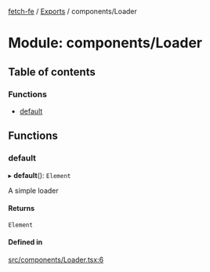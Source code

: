 [fetch-fe](../README.md) / [Exports](../modules.md) / components/Loader

# Module: components/Loader

## Table of contents

### Functions

- [default](components_Loader.md#default)

## Functions

### default

▸ **default**(): `Element`

A simple loader

#### Returns

`Element`

#### Defined in

[src/components/Loader.tsx:6](https://github.com/SimoneLazier/fetch-fe/blob/5933c5b/src/components/Loader.tsx#L6)

